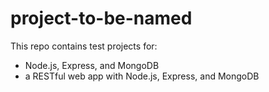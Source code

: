 # project-to-be-named
This repo contains test projects for: 
- Node.js, Express, and MongoDB
- a RESTful web app with Node.js, Express, and MongoDB 